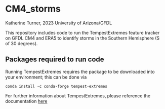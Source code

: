 # CM4_storms
Katherine Turner, 2023
University of Arizona/GFDL

This repository includes code to run the TempestExtremes feature tracker on GFDL CM4 and ERA5 to identify storms in the Southern Hemisphere (S of 30 degrees).

## Packages required to run code
Running TempestExtremes requires the package to be downloaded into your environment; this can be done via
```
conda install -c conda-forge tempest-extremes
```
For further information about TempestExtremes, please reference the documentation [here](https://climate.ucdavis.edu/tempestextremes.php)
